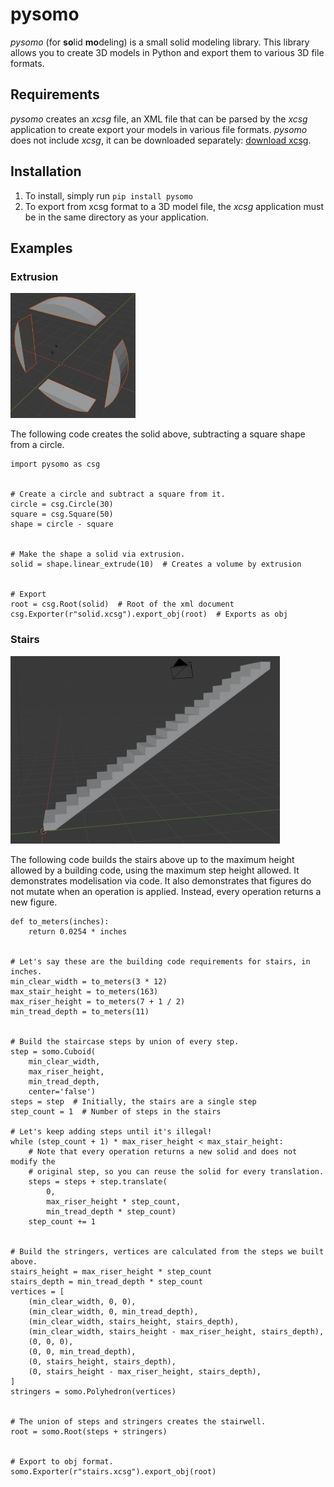 # pysomo

_pysomo_ (for **so**lid **mo**deling) is a small solid modeling library. This library allows you to create 3D models in Python and export them to various 3D file formats.

## Requirements
_pysomo_ creates an _xcsg_ file, an XML file that can be parsed by the _xcsg_ application to create export your models in various file formats. _pysomo_ does not include _xcsg_, it can be downloaded separately: [download xcsg](https://github.com/arnholm/xcsg).

## Installation
1. To install, simply run `pip install pysomo`
2. To export from xcsg format to a 3D model file, the _xcsg_ application must be in the same directory as your application.

## Examples

### Extrusion
![Extrusion solid](/img/extrusion.png)

The following code creates the solid above, subtracting a square shape from a circle.
```
import pysomo as csg


# Create a circle and subtract a square from it.
circle = csg.Circle(30)
square = csg.Square(50)
shape = circle - square


# Make the shape a solid via extrusion.
solid = shape.linear_extrude(10)  # Creates a volume by extrusion


# Export
root = csg.Root(solid)  # Root of the xml document
csg.Exporter(r"solid.xcsg").export_obj(root)  # Exports as obj
```

### Stairs
![Stairs](/img/stairs.png)

The following code builds the stairs above up to the maximum height allowed by a building code, using the maximum step height allowed. It demonstrates modelisation via code. It also demonstrates that figures do not mutate when an operation is applied. Instead, every operation returns a new figure.
```
def to_meters(inches):
    return 0.0254 * inches


# Let's say these are the building code requirements for stairs, in inches.
min_clear_width = to_meters(3 * 12)
max_stair_height = to_meters(163)
max_riser_height = to_meters(7 + 1 / 2)
min_tread_depth = to_meters(11)


# Build the staircase steps by union of every step.
step = somo.Cuboid(
    min_clear_width,
    max_riser_height,
    min_tread_depth,
    center='false')
steps = step  # Initially, the stairs are a single step
step_count = 1  # Number of steps in the stairs

# Let's keep adding steps until it's illegal!
while (step_count + 1) * max_riser_height < max_stair_height:
    # Note that every operation returns a new solid and does not modify the
    # original step, so you can reuse the solid for every translation.
    steps = steps + step.translate(
        0,
        max_riser_height * step_count,
        min_tread_depth * step_count)
    step_count += 1


# Build the stringers, vertices are calculated from the steps we built above.
stairs_height = max_riser_height * step_count
stairs_depth = min_tread_depth * step_count
vertices = [
    (min_clear_width, 0, 0),
    (min_clear_width, 0, min_tread_depth),
    (min_clear_width, stairs_height, stairs_depth),
    (min_clear_width, stairs_height - max_riser_height, stairs_depth),
    (0, 0, 0),
    (0, 0, min_tread_depth),
    (0, stairs_height, stairs_depth),
    (0, stairs_height - max_riser_height, stairs_depth),
]
stringers = somo.Polyhedron(vertices)


# The union of steps and stringers creates the stairwell.
root = somo.Root(steps + stringers)


# Export to obj format.
somo.Exporter(r"stairs.xcsg").export_obj(root)
```
